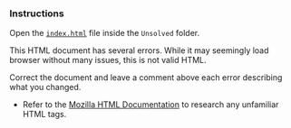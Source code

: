 ### Instructions

Open the [`index.html`](Unsolved/index.html) file inside the `Unsolved` folder.

This HTML document has several errors. While it may seemingly load browser without many issues, this is not valid HTML.

Correct the document and leave a comment above each error describing what you changed.

* Refer to the [Mozilla HTML Documentation](https://developer.mozilla.org/en-US/docs/Web/HTML) to research any unfamiliar HTML tags.
